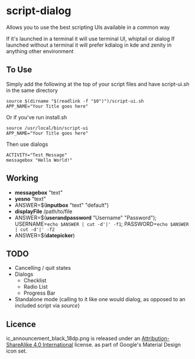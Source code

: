 script-dialog
=============

Allows you to use the best scripting UIs available in a common way

If it's launched in a terminal it will use terminal UI, whiptail or dialog
If launched without a terminal it will prefer kdialog in kde and zenity in anything other environment

To Use
-------
Simply add the following at the top of your script files and have script-ui.sh in the same directory

    source $(dirname "$(readlink -f "$0")")/script-ui.sh
    APP_NAME="Your Title goes here"

Or if you've run install.sh

    source /usr/local/bin/script-ui
    APP_NAME="Your Title goes here"

Then use dialogs

    ACTIVITY="Test Message"
    messagebox "Hello World!"

Working
------
  * **messagebox** "text"
  * **yesno** "text"
  * ANSWER=$(**inputbox** "text" "default")
  * **displayFile** /path/to/file
  * ANSWER=$(**userandpassword** "Username" "Password"); USERNAME=`echo $ANSWER | cut -d'|' -f1`; PASSWORD=`echo $ANSWER | cut -d'|' -f2`
  * ANSWER=$(**datepicker**)


TODO
------
  * Cancelling / quit states
  * Dialogs
      * Checklist
      * Radio List
      * Progress Bar
  * Standalone mode (calling to it like one would dialog, as opposed to an included script via *source*)



Licence
--------
ic_announcement_black_18dp.png is released under an [Attribution-ShareAlike 4.0 International](http://creativecommons.org/licenses/by-sa/4.0/) license. as part of Google's Material Design icon set.

